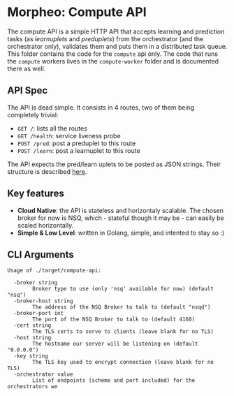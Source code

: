 Morpheo: Compute API
====================

The compute API is a simple HTTP API that accepts learning and prediction tasks
(as *learnuplets* and *preduplets*) from the orchestrator (and the orchestrator
only), validates them and puts them in a distributed task queue.
This folder contains the code for the `compute` api only. The code that runs the
`compute` workers lives in the `compute-worker` folder and is documented there
as well.

API Spec
--------

The API is dead simple. It consists in 4 routes, two of them being completely
trivial:
 * `GET /`: lists all the routes
 * `GET /health`: service liveness probe
 * `POST /pred`: post a preduplet to this route
 * `POST /learn`: post a learnuplet to this route

The API expects the pred/learn uplets to be posted as JSON strings. Their
structure is described [here](https://morpheoorg.github.io/morpheo-orchestrator/modules/collections.html).

Key features
------------

* **Cloud Native**: the API is stateless and horizontaly scalable. The chosen
  broker for now is NSQ, which - stateful though it may be - can easily be
  scaled horizontally.
* **Simple & Low Level**: written in Golang, simple, and intented to stay so :)

CLI Arguments
-------------

```
Usage of ./target/compute-api:

  -broker string
    	Broker type to use (only 'nsq' available for now) (default "nsq")
  -broker-host string
    	The address of the NSQ Broker to talk to (default "nsqd")
  -broker-port int
    	The port of the NSQ Broker to talk to (default 4160)
  -cert string
    	The TLS certs to serve to clients (leave blank for no TLS)
  -host string
    	The hostname our server will be listening on (default "0.0.0.0")
  -key string
    	The TLS key used to encrypt connection (leave blank for no TLS)
  -orchestrator value
    	List of endpoints (scheme and port included) for the orchestrators we